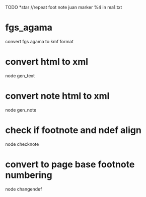 TODO
*star  //repeat foot note
juan marker %4 in ma1.txt

# fgs_agama
convert fgs agama to kmf format

# convert html to xml
node gen_text

# convert note html to xml
node gen_note

# check if footnote and ndef align
node checknote

# convert to page base footnote numbering
node changendef